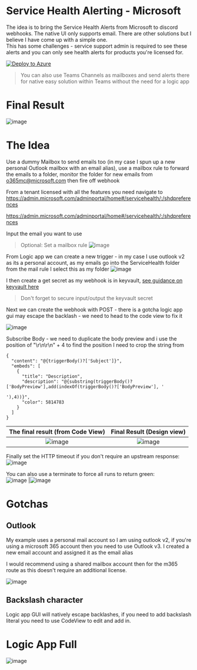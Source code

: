 # Service Health Alerting - Microsoft

The idea is to bring the Service Health Alerts from Microsoft to discord webhooks. The native UI only supports email. There are other solutions but I believe I have come up with a simple one.    
This has some challenges - service support admin is required to see these alerts and you can only see health alerts for products you're licensed for.

[![Deploy to Azure](https://aka.ms/deploytoazurebutton)](https://portal.azure.com/#create/Microsoft.Template/uri/https%3A%2F%2Fraw.githubusercontent.com%2Fjkerai1%2FLogicApps2DiscordWebhook%2Frefs%2Fheads%2Fmain%2FMicrosoftServiceHealthAlerts%2Fazuredeploy.json)

> You can also use Teams Channels as mailboxes and send alerts there for native easy solution within Teams without the need for a logic app

# Final Result  

![image](https://github.com/user-attachments/assets/fa36c5cc-024d-4630-922d-ed2499ef37cf)

# The Idea

Use a dummy Mailbox to send emails too (in my case I spun up a new personal Outlook mailbox with an email alias), use a mailbox rule to forward the emails to a folder, monitor the folder for new emails from o365mc@microsoft.com then fire off webhook   

From a tenant licensed with all the features you need navigate to https://admin.microsoft.com/adminportal/home#/servicehealth/:/shdpreferences

https://admin.microsoft.com/adminportal/home#/servicehealth/:/shdpreferences

Input the email you want to use  

> Optional: Set a mailbox rule ![image](https://github.com/user-attachments/assets/f9640c4c-a1c9-4b37-a561-5e96bfbe14db)

From Logic app we can create a new trigger - in my case I use outlook v2 as its a personal account, as my emails go into the ServiceHealth folder from the mail rule I select this as my folder
![image](https://github.com/user-attachments/assets/d6c293d3-8f90-43d3-8990-8e90a6840d2b)

I then create a get secret as my webhook is in keyvault, [see guidance on keyvault here](https://github.com/jkerai1/LogicApps2DiscordWebhook/tree/main?tab=readme-ov-file#store-webhooks-in-keyvault)
> Don't forget to secure input/output the keyvault secret

Next we can create the webhook with POST - there is a gotcha logic app gui may escape the backlash - we need to head to the code view to fix it

![image](https://github.com/user-attachments/assets/d321f470-7915-49fa-8427-a3a78d46fb6f)

Subscribe Body - we need to duplicate the body preview and i use the position of "\r\n\r\n" + 4 to find the position I need to crop the string from  
```
{
  "content": "@{triggerBody()?['Subject']}",
  "embeds": [
    {
      "title": "Description",
      "description": "@{substring(triggerBody()?['BodyPreview'],add(indexOf(triggerBody()?['BodyPreview'], '

'),4))}",
      "color": 5814783
    }
  ]
}
```
The final result (from Code View)| Final Result (Design view)
:-------------------------:|:-------------------------:
![image](https://github.com/user-attachments/assets/6b9f6f70-8c46-4360-a16a-6f9bbe4e195f)|![image](https://github.com/user-attachments/assets/ecd67164-8a2c-48e8-9cbb-b955b7cde937)

Finally set the HTTP timeout if you don't require an upstream response:
![image](https://github.com/user-attachments/assets/d0190afc-04d2-42f9-bacb-6b651a93543a)

You can also use a terminate to force all runs to return green:  
![image](https://github.com/user-attachments/assets/b3fce2f8-487c-472d-89c3-48172bd05a35) |![image](https://github.com/user-attachments/assets/e93946b1-4d9b-4942-b3bb-6b805816714c)


# Gotchas

## Outlook
My example uses a personal mail account so I am using outlook v2, if you're using a microsoft 365 account then you need to use Outlook v3. I created a new email account and assigned it as the email alias  

I would recommend using a shared mailbox account then for the m365 route as this doesn't require an additional license.  

![image](https://github.com/user-attachments/assets/90661a0f-1471-4f1a-8244-4ae5abada9fd)

## Backslash character
Logic app GUI will natively escape backlashes, if you need to add backslash literal you need to use CodeView to edit and add in.  

# Logic App Full

![image](https://github.com/user-attachments/assets/e5802cf2-adfb-438e-909c-8a0f23ba6686)  

